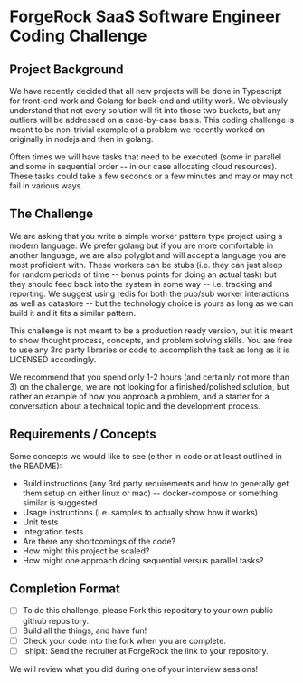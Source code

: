 # ForgeRock SaaS Software Engineer Coding Challenge

## Project Background

We have recently decided that all new projects will be done in Typescript for front-end work and Golang for back-end and utility work.  We obviously understand that not every solution will fit into those two buckets, but any outliers will be addressed on a case-by-case basis.  This coding challenge is meant to be non-trivial example of a problem we recently worked on originally in nodejs and then in golang.

Often times we will have tasks that need to be executed (some in parallel and some in sequential order -- in our case allocating cloud resources).  These tasks could take a few seconds or a few minutes and may or may not fail in various ways.

## The Challenge

We are asking that you write a simple worker pattern type project using a modern language. We prefer golang but if you are more comfortable in another language, we are also polyglot and will accept a language you are most proficient with.  These workers can be stubs (i.e. they can just sleep for random periods of time -- bonus points for doing an actual task) but they should feed back into the system in some way -- i.e. tracking and reporting.  We suggest using redis for both the pub/sub worker interactions as well as datastore -- but the technology choice is yours as long as we can build it and it fits a similar pattern.

This challenge is not meant to be a production ready version, but it is meant to show thought process, concepts, and problem solving skills.  You are free to use any 3rd party libraries or code to accomplish the task as long as it is LICENSED accordingly.

We recommend that you spend only 1-2 hours (and certainly not more than 3) on the challenge, we are not looking for a finished/polished solution, but rather an example of how you approach a problem, and a starter for a conversation about a technical topic and the development process.

## Requirements / Concepts

Some concepts we would like to see (either in code or at least outlined in the README):

- Build instructions (any 3rd party requirements and how to generally get them setup on either linux or mac) -- docker-compose or something similar is suggested
- Usage instructions (i.e. samples to actually show how it works)
- Unit tests
- Integration tests
- Are there any shortcomings of the code?
- How might this project be scaled?
- How might one approach doing sequential versus parallel tasks?

## Completion Format

- [ ] To do this challenge, please Fork this repository to your own public github repository.
- [ ] Build all the things, and have fun!
- [ ] Check your code into the fork when you are complete.
- [ ] :shipit:  Send the recruiter at ForgeRock the link to your repository.  

We will review what you did during one of your interview sessions!
